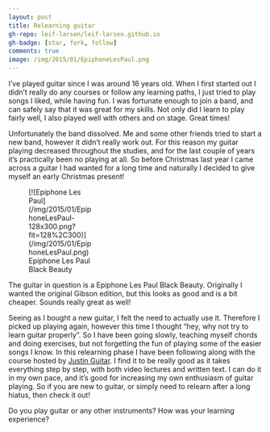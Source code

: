 ```yaml
---
layout: post
title: Relearning guitar
gh-repo: leif-larsen/leif-larsen.github.io
gh-badge: [star, fork, follow]
comments: true
image: /img/2015/01/EpiphoneLesPaul.png
---
```

    
    
I’ve played guitar since I was around 16 years old. When I first started out I didn’t really do any courses or follow any learning paths, I just tried to play songs I liked, while having fun. I was fortunate enough to join a band, and can safely say that it was great for my skills. Not only did I learn to play fairly well, I also played well with others and on stage. Great times!

Unfortunately the band dissolved. Me and some other friends tried to start a new band, however it didn’t really work out. For this reason my guitar playing decreased throughout the studies, and for the last couple of years it’s practically been no playing at all. So before Christmas last year I came across a guitar I had wanted for a long time and naturally I decided to give myself an early Christmas present!

<figure class="wp-caption alignnone" id="attachment_274" style="width: 128px">[![Epiphone Les Paul](/img/2015/01/EpiphoneLesPaul-128x300.png?fit=128%2C300)](/img/2015/01/EpiphoneLesPaul.png)<figcaption class="wp-caption-text">Epiphone Les Paul Black Beauty</figcaption></figure>The guitar in question is a Epiphone Les Paul Black Beauty. Originally I wanted the original Gibson edition, but this looks as good and is a bit cheaper. Sounds really great as well!

Seeing as I bought a new guitar, I felt the need to actually use it. Therefore I picked up playing again, however this time I thought “hey, why not try to learn guitar properly”. So I have been going slowly, teaching myself chords and doing exercises, but not forgetting the fun of playing some of the easier songs I know. In this relearning phase I have been following along with the course hosted by [Justin Guitar](http://www.justinguitar.com/ "Justin Guitar"). I find it to be really good as it takes everything step by step, with both video lectures and written text. I can do it in my own pace, and it’s good for increasing my own enthusiasm of guitar playing. So if you are new to guitar, or simply need to relearn after a long hiatus, then check it out!

Do you play guitar or any other instruments? How was your learning experience?


